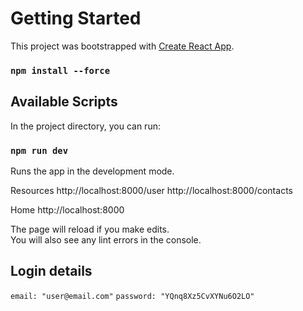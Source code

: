 # Getting Started

This project was bootstrapped with [Create React App](https://github.com/facebook/create-react-app).

### `npm install --force`

## Available Scripts

In the project directory, you can run:

### `npm run dev`

Runs the app in the development mode.

Resources
http://localhost:8000/user
http://localhost:8000/contacts

Home
http://localhost:8000

The page will reload if you make edits.\
You will also see any lint errors in the console.

## Login details

`email: "user@email.com"`
`password: "YQnq8Xz5CvXYNu6O2LO"`
